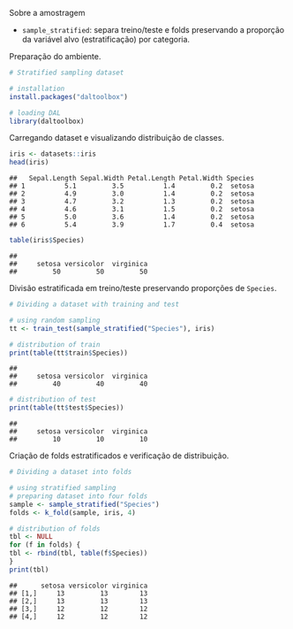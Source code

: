 Sobre a amostragem
- `sample_stratified`: separa treino/teste e folds preservando a proporção da variável alvo (estratificação) por categoria.

Preparação do ambiente.

``` r
# Stratified sampling dataset

# installation 
install.packages("daltoolbox")

# loading DAL
library(daltoolbox) 
```

Carregando dataset e visualizando distribuição de classes.

``` r
iris <- datasets::iris
head(iris)
```

```
##   Sepal.Length Sepal.Width Petal.Length Petal.Width Species
## 1          5.1         3.5          1.4         0.2  setosa
## 2          4.9         3.0          1.4         0.2  setosa
## 3          4.7         3.2          1.3         0.2  setosa
## 4          4.6         3.1          1.5         0.2  setosa
## 5          5.0         3.6          1.4         0.2  setosa
## 6          5.4         3.9          1.7         0.4  setosa
```

``` r
table(iris$Species)
```

```
## 
##     setosa versicolor  virginica 
##         50         50         50
```

Divisão estratificada em treino/teste preservando proporções de `Species`.

``` r
# Dividing a dataset with training and test

# using random sampling
tt <- train_test(sample_stratified("Species"), iris)

# distribution of train
print(table(tt$train$Species))
```

```
## 
##     setosa versicolor  virginica 
##         40         40         40
```

``` r
# distribution of test
print(table(tt$test$Species))
```

```
## 
##     setosa versicolor  virginica 
##         10         10         10
```

Criação de folds estratificados e verificação de distribuição.

``` r
# Dividing a dataset into folds

# using stratified sampling
# preparing dataset into four folds
sample <- sample_stratified("Species")
folds <- k_fold(sample, iris, 4)

# distribution of folds
tbl <- NULL
for (f in folds) {
tbl <- rbind(tbl, table(f$Species))
}
print(tbl)
```

```
##      setosa versicolor virginica
## [1,]     13         13        13
## [2,]     13         13        13
## [3,]     12         12        12
## [4,]     12         12        12
```
